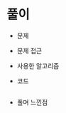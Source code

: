 # 풀이

- 문제
    
    
- 문제 접근
    
    
- 사용한 알고리즘
    
    
- 코드
    
    ```cpp
    
    ```
    
- 풀며 느낀점